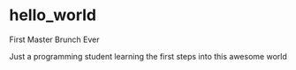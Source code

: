 # hello_world
First Master Brunch Ever


Just a programming student learning the first steps into this awesome world
